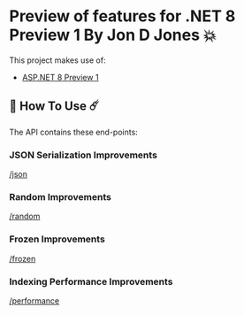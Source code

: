 # Preview of features for .NET 8 Preview 1 By Jon D Jones 💥

This project makes use of:

- [ASP.NET 8 Preview 1](https://dotnet.microsoft.com/en-us/download/dotnet/8.0)

## 👾 How To Use ☄️

The API contains these end-points:

### JSON Serialization Improvements

[/json](https://localhost:7056/json)

### Random Improvements

[/random](https://localhost:7056/random)

### Frozen Improvements

[/frozen](https://localhost:7056/frozen)

### Indexing Performance Improvements

[/performance](https://localhost:7056/indexing)